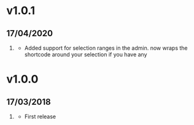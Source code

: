 # v1.0.1
## 17/04/2020

1. [](#new)
    * Added support for selection ranges in the admin. now wraps the shortcode around your selection if you have any

# v1.0.0
## 17/03/2018

1. [](#new)
    * First release
